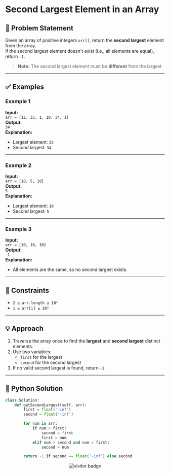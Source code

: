 

# Second Largest Element in an Array

## 🧩 Problem Statement

Given an array of positive integers `arr[]`, return the **second largest** element from the array.  
If the second largest element doesn't exist (i.e., all elements are equal), return `-1`.

> **Note:** The second largest element must be **different** from the largest.

---

## ✅ Examples

### Example 1
**Input:**  
`arr = [12, 35, 1, 10, 34, 1]`  
**Output:**  
`34`  
**Explanation:**  
- Largest element: `35`  
- Second largest: `34`

---

### Example 2
**Input:**  
`arr = [10, 5, 10]`  
**Output:**  
`5`  
**Explanation:**  
- Largest element: `10`  
- Second largest: `5`

---

### Example 3
**Input:**  
`arr = [10, 10, 10]`  
**Output:**  
`-1`  
**Explanation:**  
- All elements are the same, so no second largest exists.

---

## 🧾 Constraints

- `2 ≤ arr.length ≤ 10⁵`
- `1 ≤ arr[i] ≤ 10⁵`

---

## 💡 Approach

1. Traverse the array once to find the **largest** and **second largest** distinct elements.
2. Use two variables:
   - `first` for the largest
   - `second` for the second largest
3. If no valid second largest is found, return `-1`.

---

## 🐍 Python Solution

```python
class Solution:
    def getSecondLargest(self, arr):
        first = float('-inf')
        second = float('-inf')

        for num in arr:
            if num > first:
                second = first
                first = num
            elif num > second and num < first:
                second = num

        return -1 if second == float('-inf') else second
```
<p align="center">
  <img src="https://visitor-badge.laobi.icu/badge?page_id=second-largest-problem" alt="visitor badge"/>

</p>

